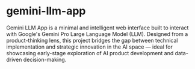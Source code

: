 # gemini-llm-app
Gemini LLM App is a minimal and intelligent web interface built to interact with Google's Gemini Pro Large Language Model (LLM). Designed from a product-thinking lens, this project bridges the gap between technical implementation and strategic innovation in the AI space — ideal for showcasing early-stage exploration of AI product development and data-driven decision-making.


